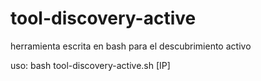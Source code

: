 # tool-discovery-active
herramienta escrita en bash para el descubrimiento activo

uso:  bash  tool-discovery-active.sh [IP]
